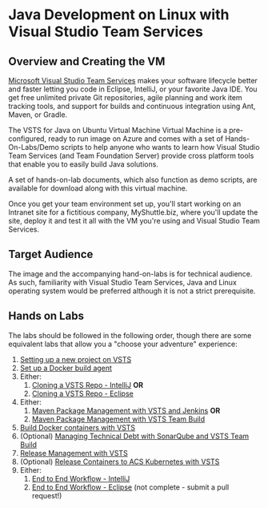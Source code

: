 # Java Development on Linux with Visual Studio Team Services  

Overview and Creating the VM
----------------------------

[Microsoft Visual Studio Team Services](https://www.visualstudio.com/products/visual-studio-team-services-vs) makes your software lifecycle better and faster letting you code in Eclipse, IntelliJ, or your favorite Java IDE. You get free unlimited private Git repositories, agile planning and work item tracking tools, and support for builds and continuous integration using Ant, Maven, or Gradle.

The VSTS for Java on Ubuntu Virtual Machine Virtual Machine is a pre-configured, ready to run image on Azure and comes with a set of Hands-On-Labs/Demo scripts to help anyone who wants to learn how Visual Studio Team Services (and Team Foundation Server) provide cross platform tools that enable you to easily build Java solutions.

A set of hands-on-lab documents, which also function as demo scripts, are available for download along with this virtual machine.

Once you get your team environment set up, you'll start working on an Intranet site for a fictitious company, MyShuttle.biz, where you'll update the site, deploy it and test it all with the VM you're using and Visual Studio Team Services.

Target Audience
-----------------------------------------
The image and the accompanying hand-on-labs is for technical audience. As such, familiarity with Visual Studio Team Services, Java and Linux operating system would be preferred although it is not a strict prerequisite.

Hands on Labs
-------------

The labs should be followed in the following order, though there are some equivalent labs that allow you a "choose your adventure" experience:

1. [Setting up a new project on VSTS](Setting%20up%20a%20new%20project%20on%20VSTS.md)
1. [Set up a Docker build agent](Set%20up%20a%20Docker%20build%20agent.md)
1. Either:
    1. [Cloning a VSTS Repo - IntelliJ](Cloning%20a%20VSTS%20Repo-IntelliJ.md) **OR**
    1. [Cloning a VSTS Repo - Eclipse](Cloning%20a%20VSTS%20Repo-Eclipse.md)
1. Either:
    1. [Maven Package Management with VSTS and Jenkins](Maven%20Package%20Management%20with%20VSTS%20and%20Jenkins.md) **OR**
    1. [Maven Package Management with VSTS Team Build](Maven%20Package%20Management%20with%20VSTS%20Team%20Build.md)
1. [Build Docker containers with VSTS](Build%20Docker%20containers%20with%20VSTS.md)
1. (Optional) [Managing Technical Debt with SonarQube and VSTS Team Build](Managing%20Technical%20Debt%20with%20SonarQube%20and%20VSTS%20Team%20Build.md)
1. [Release Management with VSTS](Release%20Management%20with%20VSTS.md)
1. (Optional) [Release Containers to ACS Kubernetes with VSTS](Release%20Containers%20to%20ACS%20Kubernetes%20with%20VSTS.md)
1. Either:
    1. [End to End Workflow - IntelliJ](End%20to%20End%20Workflow-IntelliJ.md)
    1. [End to End Workflow - Eclipse](End%20to%20End%20Workflow-Eclipse.md) (not complete - submit a pull request!)